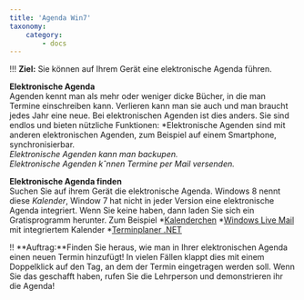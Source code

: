 ```yaml
---
title: 'Agenda Win7'
taxonomy:
    category:
        - docs
---
```


!!! **Ziel:** Sie können auf Ihrem Gerät eine elektronische Agenda führen.

**Elektronische Agenda**<br>
Agenden kennt man als mehr oder weniger dicke Bücher, in die man Termine einschreiben kann. Verlieren kann man sie auch und man braucht jedes Jahr eine neue. Bei elektronischen Agenden ist dies anders. Sie sind endlos und bieten nützliche Funktionen:
*Elektronische Agenden sind mit anderen elektronischen Agenden, zum Beispiel auf einem Smartphone, synchronisierbar.<br>
*Elektronische Agenden kann man backupen.*<br>
*Elektronische Agenden kˆnnen Termine per Mail versenden.*<br>

**Elektronische Agenda finden**<br>
Suchen Sie auf ihrem Gerät die elektronische Agenda. Windows 8 nennt diese *Kalender*, Window 7 hat nicht in jeder Version eine elektronische Agenda integriert. Wenn Sie keine haben, dann laden Sie sich ein Gratisprogramm herunter. Zum Beispiel
*[Kalenderchen](http://www.kalenderchen.de/index.ph)
*[Windows Live Mail](http://windows-live-mail.de.softonic.co) mit integriertem Kalender
*[Terminplaner .NET](http://www.computerbild.de/download/Terminplaner-.NET-3277367.htm)

!! **Auftrag:**Finden Sie heraus, wie man in Ihrer elektronischen Agenda einen neuen Termin hinzufügt! In vielen Fällen klappt dies mit einem Doppelklick auf den Tag, an dem der Termin eingetragen werden soll. Wenn Sie das geschafft haben, rufen Sie die Lehrperson und demonstrieren ihr die Agenda!<br>